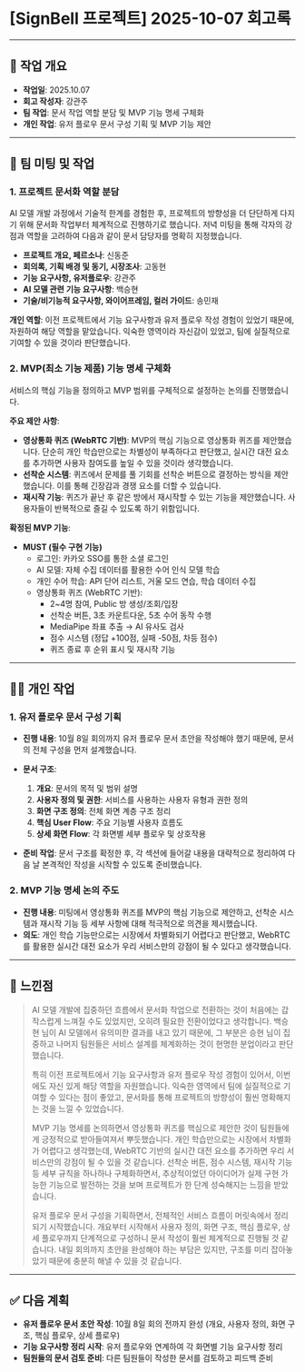 # [SignBell 프로젝트] 2025-10-07 회고록

---

## 📝 작업 개요

* **작업일**: 2025.10.07
* **회고 작성자**: 강관주
* **팀 작업**: 문서 작업 역할 분담 및 MVP 기능 명세 구체화
* **개인 작업**: 유저 플로우 문서 구성 기획 및 MVP 기능 제안

---

## 👥 팀 미팅 및 작업

### 1. 프로젝트 문서화 역할 분담

AI 모델 개발 과정에서 기술적 한계를 경험한 후, 프로젝트의 방향성을 더 단단하게 다지기 위해 문서화 작업부터 체계적으로 진행하기로 했습니다. 저녁 미팅을 통해 각자의 강점과 역할을 고려하여 다음과 같이 문서 담당자를 명확히 지정했습니다.

* **프로젝트 개요, 페르소나**: 신동준
* **회의록, 기획 배경 및 동기, 시장조사**: 고동현
* **기능 요구사항, 유저플로우**: 강관주
* **AI 모델 관련 기능 요구사항**: 백승현
* **기술/비기능적 요구사항, 와이어프레임, 컬러 가이드**: 송민재

**개인 역할**: 이전 프로젝트에서 기능 요구사항과 유저 플로우 작성 경험이 있었기 때문에, 자원하여 해당 역할을 맡았습니다. 익숙한 영역이라 자신감이 있었고, 팀에 실질적으로 기여할 수 있을 것이라 판단했습니다.

### 2. MVP(최소 기능 제품) 기능 명세 구체화

서비스의 핵심 기능을 정의하고 MVP 범위를 구체적으로 설정하는 논의를 진행했습니다.

**주요 제안 사항**:
* **영상통화 퀴즈 (WebRTC 기반)**: MVP의 핵심 기능으로 영상통화 퀴즈를 제안했습니다. 단순히 개인 학습만으로는 차별성이 부족하다고 판단했고, 실시간 대전 요소를 추가하면 사용자 참여도를 높일 수 있을 것이라 생각했습니다.
* **선착순 시스템**: 퀴즈에서 문제를 풀 기회를 선착순 버튼으로 결정하는 방식을 제안했습니다. 이를 통해 긴장감과 경쟁 요소를 더할 수 있습니다.
* **재시작 기능**: 퀴즈가 끝난 후 같은 방에서 재시작할 수 있는 기능을 제안했습니다. 사용자들이 반복적으로 즐길 수 있도록 하기 위함입니다.

**확정된 MVP 기능**:
* **MUST (필수 구현 기능)**
    * 로그인: 카카오 SSO를 통한 소셜 로그인
    * AI 모델: 자체 수집 데이터를 활용한 수어 인식 모델 학습
    * 개인 수어 학습: API 단어 리스트, 거울 모드 연습, 학습 데이터 수집
    * 영상통화 퀴즈 (WebRTC 기반):
        * 2~4명 참여, Public 방 생성/조회/입장
        * 선착순 버튼, 3초 카운트다운, 5초 수어 동작 수행
        * MediaPipe 좌표 추출 → AI 유사도 검사
        * 점수 시스템 (정답 +100점, 실패 -50점, 차등 점수)
        * 퀴즈 종료 후 순위 표시 및 재시작 기능

---

## 👨‍💻 개인 작업

### 1. 유저 플로우 문서 구성 기획

* **진행 내용**: 10월 8일 회의까지 유저 플로우 문서 초안을 작성해야 했기 때문에, 문서의 전체 구성을 먼저 설계했습니다.
* **문서 구조**:
    1. **개요**: 문서의 목적 및 범위 설명
    2. **사용자 정의 및 권한**: 서비스를 사용하는 사용자 유형과 권한 정의
    3. **화면 구조 정의**: 전체 화면 계층 구조 정리
    4. **핵심 User Flow**: 주요 기능별 사용자 흐름도
    5. **상세 화면 Flow**: 각 화면별 세부 플로우 및 상호작용

* **준비 작업**: 문서 구조를 확정한 후, 각 섹션에 들어갈 내용을 대략적으로 정리하여 다음 날 본격적인 작성을 시작할 수 있도록 준비했습니다.

### 2. MVP 기능 명세 논의 주도

* **진행 내용**: 미팅에서 영상통화 퀴즈를 MVP의 핵심 기능으로 제안하고, 선착순 시스템과 재시작 기능 등 세부 사항에 대해 적극적으로 의견을 제시했습니다.
* **의도**: 개인 학습 기능만으로는 시장에서 차별화되기 어렵다고 판단했고, WebRTC를 활용한 실시간 대전 요소가 우리 서비스만의 강점이 될 수 있다고 생각했습니다.

---

## 🤔 느낀점

> AI 모델 개발에 집중하던 흐름에서 문서화 작업으로 전환하는 것이 처음에는 갑작스럽게 느껴질 수도 있었지만, 오히려 필요한 전환이었다고 생각합니다. 백승현 님이 AI 모델에서 유의미한 결과를 내고 있기 때문에, 그 부분은 승현 님이 집중하고 나머지 팀원들은 서비스 설계를 체계화하는 것이 현명한 분업이라고 판단했습니다.
>
> 특히 이전 프로젝트에서 기능 요구사항과 유저 플로우 작성 경험이 있어서, 이번에도 자신 있게 해당 역할을 자원했습니다. 익숙한 영역에서 팀에 실질적으로 기여할 수 있다는 점이 좋았고, 문서화를 통해 프로젝트의 방향성이 훨씬 명확해지는 것을 느낄 수 있었습니다.
>
> MVP 기능 명세를 논의하면서 영상통화 퀴즈를 핵심으로 제안한 것이 팀원들에게 긍정적으로 받아들여져서 뿌듯했습니다. 개인 학습만으로는 시장에서 차별화가 어렵다고 생각했는데, WebRTC 기반의 실시간 대전 요소를 추가하면 우리 서비스만의 강점이 될 수 있을 것 같습니다. 선착순 버튼, 점수 시스템, 재시작 기능 등 세부 규칙을 하나하나 구체화하면서, 추상적이었던 아이디어가 실제 구현 가능한 기능으로 발전하는 것을 보며 프로젝트가 한 단계 성숙해지는 느낌을 받았습니다.
>
> 유저 플로우 문서 구성을 기획하면서, 전체적인 서비스 흐름이 머릿속에서 정리되기 시작했습니다. 개요부터 시작해서 사용자 정의, 화면 구조, 핵심 플로우, 상세 플로우까지 단계적으로 구성하니 문서 작성이 훨씬 체계적으로 진행될 것 같습니다. 내일 회의까지 초안을 완성해야 하는 부담은 있지만, 구조를 미리 잡아놓았기 때문에 충분히 해낼 수 있을 것 같습니다.

---

## ✅ 다음 계획

* **유저 플로우 문서 초안 작성**: 10월 8일 회의 전까지 완성 (개요, 사용자 정의, 화면 구조, 핵심 플로우, 상세 플로우)
* **기능 요구사항 정리 시작**: 유저 플로우와 연계하여 각 화면별 기능 요구사항 정리
* **팀원들의 문서 검토 준비**: 다른 팀원들이 작성한 문서를 검토하고 피드백 준비